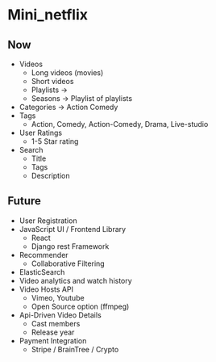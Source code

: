 # Mini_netflix
## Now
- Videos
  - Long videos (movies)
  - Short videos
  - Playlists -> 
  - Seasons -> Playlist of playlists
- Categories
  -> Action Comedy
- Tags
  - Action, Comedy, Action-Comedy, Drama, Live-studio
- User Ratings
  - 1-5 Star rating
- Search
  - Title
  - Tags
  - Description

## Future
- User Registration
- JavaScript UI / Frontend Library
  - React
  - Django rest Framework
- Recommender
  - Collaborative Filtering
- ElasticSearch
- Video analytics and watch history
- Video Hosts API
  - Vimeo, Youtube
  - Open Source option (ffmpeg)
- Api-Driven Video Details
  - Cast members
  - Release year
- Payment Integration
  - Stripe / BrainTree / Crypto 